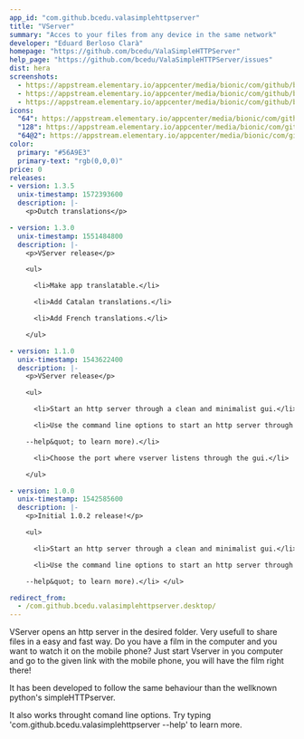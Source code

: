 ```yaml
---
app_id: "com.github.bcedu.valasimplehttpserver"
title: "VServer"
summary: "Acces to your files from any device in the same network"
developer: "Eduard Berloso Clarà"
homepage: "https://github.com/bcedu/ValaSimpleHTTPServer"
help_page: "https://github.com/bcedu/ValaSimpleHTTPServer/issues"
dist: hera
screenshots:
  - https://appstream.elementary.io/appcenter/media/bionic/com/github/bcedu.valasimplehttpserver/113B03F9D0E36A0B84C52562EF2F2528/screenshots/image-1_orig.png
  - https://appstream.elementary.io/appcenter/media/bionic/com/github/bcedu.valasimplehttpserver/113B03F9D0E36A0B84C52562EF2F2528/screenshots/image-2_orig.png
  - https://appstream.elementary.io/appcenter/media/bionic/com/github/bcedu.valasimplehttpserver/113B03F9D0E36A0B84C52562EF2F2528/screenshots/image-3_orig.png
icons:
  "64": https://appstream.elementary.io/appcenter/media/bionic/com/github/bcedu.valasimplehttpserver/113B03F9D0E36A0B84C52562EF2F2528/icons/64x64/com.github.bcedu.valasimplehttpserver_com.github.bcedu.valasimplehttpserver.png
  "128": https://appstream.elementary.io/appcenter/media/bionic/com/github/bcedu.valasimplehttpserver/113B03F9D0E36A0B84C52562EF2F2528/icons/128x128/com.github.bcedu.valasimplehttpserver_com.github.bcedu.valasimplehttpserver.png
  "64@2": https://appstream.elementary.io/appcenter/media/bionic/com/github/bcedu.valasimplehttpserver/113B03F9D0E36A0B84C52562EF2F2528/icons/64x64@2/com.github.bcedu.valasimplehttpserver_com.github.bcedu.valasimplehttpserver.png
color:
  primary: "#56A9E3"
  primary-text: "rgb(0,0,0)"
price: 0
releases:
- version: 1.3.5
  unix-timestamp: 1572393600
  description: |-
    <p>Dutch translations</p>

- version: 1.3.0
  unix-timestamp: 1551484800
  description: |-
    <p>VServer release</p>

    <ul>

      <li>Make app translatable.</li>

      <li>Add Catalan translations.</li>

      <li>Add French translations.</li>

    </ul>

- version: 1.1.0
  unix-timestamp: 1543622400
  description: |-
    <p>VServer release</p>

    <ul>

      <li>Start an http server through a clean and minimalist gui.</li>

      <li>Use the command line options to start an http server through the console (type &quot;com.github.bcedu.valasimplehttpserver

    --help&quot; to learn more).</li>

      <li>Choose the port where vserver listens through the gui.</li>

    </ul>

- version: 1.0.0
  unix-timestamp: 1542585600
  description: |-
    <p>Initial 1.0.2 release!</p>

    <ul>

      <li>Start an http server through a clean and minimalist gui.</li>

      <li>Use the command line options to start an http server through the console (type &quot;com.github.bcedu.valasimplehttpserver

    --help&quot; to learn more).</li> </ul>

redirect_from:
  - /com.github.bcedu.valasimplehttpserver.desktop/
---
```

<p>VServer opens an http server in the desired folder. Very usefull to share files in a easy and fast way.
Do you have a film in the computer and you want to watch it on the mobile phone? Just start Vserver in you computer and go to the given link with the mobile phone, you will have the film right there!</p>
<p>It has been developed to follow the same behaviour than the wellknown python&apos;s simpleHTTPserver.</p>
<p>It also works throught comand line options. Try typing &apos;com.github.bcedu.valasimplehttpserver --help&apos; to learn more.</p>
